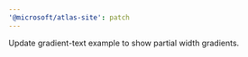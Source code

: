 ```yaml
---
'@microsoft/atlas-site': patch
---
```


Update gradient-text example to show partial width gradients.
